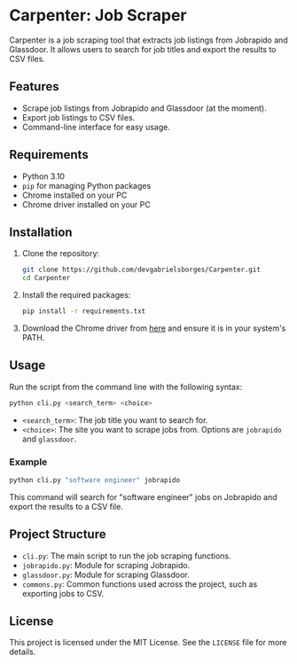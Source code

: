 # Carpenter: Job Scraper

Carpenter is a job scraping tool that extracts job listings from Jobrapido and Glassdoor. It allows users to search for job titles and export the results to CSV files. 

## Features

- Scrape job listings from Jobrapido and Glassdoor (at the moment).
- Export job listings to CSV files.
- Command-line interface for easy usage.

## Requirements

- Python 3.10
- `pip` for managing Python packages
- Chrome installed on your PC
- Chrome driver installed on your PC

## Installation

1. Clone the repository:
    ```sh
    git clone https://github.com/devgabrielsborges/Carpenter.git
    cd Carpenter
    ```

2. Install the required packages:
    ```sh
    pip install -r requirements.txt
    ```

3. Download the Chrome driver from [here](https://googlechromelabs.github.io/chrome-for-testing/) and ensure it is in your system's PATH.

## Usage

Run the script from the command line with the following syntax:
```sh
python cli.py <search_term> <choice>
```

- `<search_term>`: The job title you want to search for.
- `<choice>`: The site you want to scrape jobs from. Options are `jobrapido` and `glassdoor`.

### Example

```sh
python cli.py "software engineer" jobrapido
```

This command will search for "software engineer" jobs on Jobrapido and export the results to a CSV file.

## Project Structure

- `cli.py`: The main script to run the job scraping functions.
- `jobrapido.py`: Module for scraping Jobrapido.
- `glassdoor.py`: Module for scraping Glassdoor.
- `commons.py`: Common functions used across the project, such as exporting jobs to CSV.

## License

This project is licensed under the MIT License. See the `LICENSE` file for more details.
